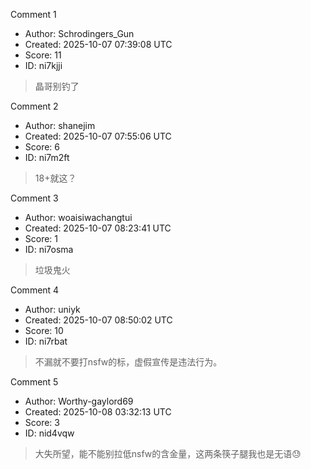 Comment 1

- Author: Schrodingers_Gun
- Created: 2025-10-07 07:39:08 UTC
- Score: 11
- ID: ni7kjji

> 晶哥别钓了

Comment 2

- Author: shanejim
- Created: 2025-10-07 07:55:06 UTC
- Score: 6
- ID: ni7m2ft

> 18+就这？

Comment 3

- Author: woaisiwachangtui
- Created: 2025-10-07 08:23:41 UTC
- Score: 1
- ID: ni7osma

> 垃圾鬼火

Comment 4

- Author: uniyk
- Created: 2025-10-07 08:50:02 UTC
- Score: 10
- ID: ni7rbat

> 不漏就不要打nsfw的标，虚假宣传是违法行为。

Comment 5

- Author: Worthy-gaylord69
- Created: 2025-10-08 03:32:13 UTC
- Score: 3
- ID: nid4vqw

> 大失所望，能不能别拉低nsfw的含金量，这两条筷子腿我也是无语😓
